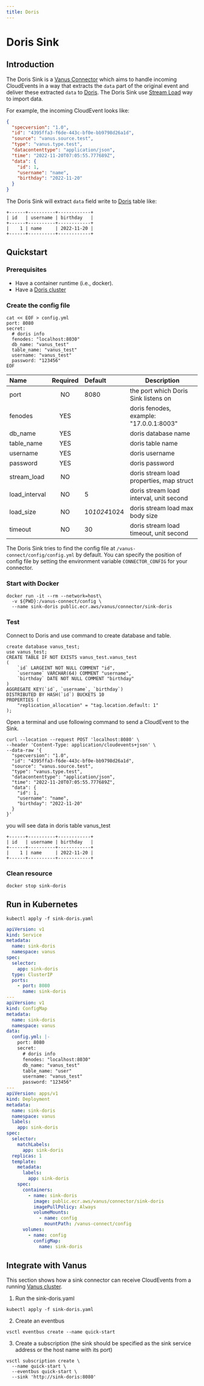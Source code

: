 ```yaml
---
title: Doris
---
```


# Doris Sink

## Introduction

The Doris Sink is a [Vanus Connector][vc] which aims to handle incoming CloudEvents in a way that extracts the `data`
part of the original event and deliver these extracted `data` to [Doris][doris]. The Doris Sink use [Stream Load][stream load]
way to import data.

For example, the incoming CloudEvent looks like:

```json
{
  "specversion": "1.0",
  "id": "4395ffa3-f6de-443c-bf0e-bb9798d26a1d",
  "source": "vanus.source.test",
  "type": "vanus.type.test",
  "datacontenttype": "application/json",
  "time": "2022-11-20T07:05:55.777689Z",
  "data": {
    "id": 1,
    "username": "name",
    "birthday": "2022-11-20"
  }
}
```

The Doris Sink will extract `data` field write to [Doris][doris] table like:

```text
+------+----------+------------+
| id   | username | birthday   |
+------+----------+------------+
|    1 | name     | 2022-11-20 |
+------+----------+------------+
```

## Quickstart

### Prerequisites
- Have a container runtime (i.e., docker).
- Have a [Doris cluster](https://doris.apache.org/docs/dev/get-starting/)

### Create the config file

```shell
cat << EOF > config.yml
port: 8080
secret:
  # doris info
  fenodes: "localhost:8030"
  db_name: "vanus_test"
  table_name: "vanus_test"
  username: "vanus_test"
  password: "123456"
EOF
```

| Name            | Required | Default      | Description                                |
|:----------------|:--------:|:-------------|--------------------------------------------|
| port            |    NO    | 8080         | the port which Doris Sink listens on       |
| fenodes         |   YES    |              | doris fenodes, example: "17.0.0.1:8003"    |
| db_name         |   YES    |              | doris database name                        |
| table_name      |   YES    |              | doris table name                           |
| username        |   YES    |              | doris username                             |
| password        |   YES    |              | doris password                             |
| stream_load     |    NO    |              | doris stream load properties, map struct   |
| load_interval   |    NO    | 5            | doris stream load interval, unit second    |
| load_size       |    NO    | 10*1024*1024 | doris stream load max body size            |
| timeout         |    NO    | 30           | doris stream load timeout, unit second     |

The Doris Sink tries to find the config file at `/vanus-connect/config/config.yml` by default. You can specify the position of config file by setting the environment variable `CONNECTOR_CONFIG` for your connector.


### Start with Docker

```shell
docker run -it --rm --network=host\
  -v ${PWD}:/vanus-connect/config \
  --name sink-doris public.ecr.aws/vanus/connector/sink-doris
```

### Test

Connect to Doris and use command to create database and table.

```shell
create database vanus_test;
use vanus_test;
CREATE TABLE IF NOT EXISTS vanus_test.vanus_test
(
    `id` LARGEINT NOT NULL COMMENT "id",
    `username` VARCHAR(64) COMMENT "username",
    `birthday` DATE NOT NULL COMMENT "birthday"
)
AGGREGATE KEY(`id`, `username`, `birthday`)
DISTRIBUTED BY HASH(`id`) BUCKETS 10
PROPERTIES (
    "replication_allocation" = "tag.location.default: 1"
);
```

Open a terminal and use following command to send a CloudEvent to the Sink.

```shell
curl --location --request POST 'localhost:8080' \
--header 'Content-Type: application/cloudevents+json' \
--data-raw '{
  "specversion": "1.0",
  "id": "4395ffa3-f6de-443c-bf0e-bb9798d26a1d",
  "source": "vanus.source.test",
  "type": "vanus.type.test",
  "datacontenttype": "application/json",
  "time": "2022-11-20T07:05:55.777689Z",
  "data": {
    "id": 1,
    "username": "name",
    "birthday": "2022-11-20"
  }
}'
```

you will see data in doris table vanus_test

```text
+------+----------+------------+
| id   | username | birthday   |
+------+----------+------------+
|    1 | name     | 2022-11-20 |
+------+----------+------------+
```

### Clean resource

```shell
docker stop sink-doris
```

## Run in Kubernetes

```shell
kubectl apply -f sink-doris.yaml
```

```yaml
apiVersion: v1
kind: Service
metadata:
  name: sink-doris
  namespace: vanus
spec:
  selector:
    app: sink-doris
  type: ClusterIP
  ports:
    - port: 8080
      name: sink-doris
---
apiVersion: v1
kind: ConfigMap
metadata:
  name: sink-doris
  namespace: vanus
data:
  config.yml: |-
    port: 8080
    secret:
      # doris info
      fenodes: "localhost:8030"
      db_name: "vanus_test"
      table_name: "user"
      username: "vanus_test"
      password: "123456"
---
apiVersion: apps/v1
kind: Deployment
metadata:
  name: sink-doris
  namespace: vanus
  labels:
    app: sink-doris
spec:
  selector:
    matchLabels:
      app: sink-doris
  replicas: 1
  template:
    metadata:
      labels:
        app: sink-doris
    spec:
      containers:
        - name: sink-doris
          image: public.ecr.aws/vanus/connector/sink-doris
          imagePullPolicy: Always
          volumeMounts:
            - name: config
              mountPath: /vanus-connect/config
      volumes:
        - name: config
          configMap:
            name: sink-doris

```

## Integrate with Vanus

This section shows how a sink connector can receive CloudEvents from a running [Vanus cluster](https://github.com/linkall-labs/vanus).

1. Run the sink-doris.yaml
```shell
kubectl apply -f sink-doris.yaml
```

2. Create an eventbus
```shell
vsctl eventbus create --name quick-start
```

3. Create a subscription (the sink should be specified as the sink service address or the host name with its port)
```shell
vsctl subscription create \
  --name quick-start \
  --eventbus quick-start \
  --sink 'http://sink-doris:8080'
```

[vc]: https://www.vanus.ai/introduction/concepts#vanus-connect
[doris]: https://doris.apache.org/docs/summary/basic-summary
[stream load]: https://doris.apache.org/docs/dev/data-operate/import/import-way/stream-load-manual/
